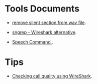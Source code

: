 # Tools Documents


* [remove silent section from wav file](https://github.com/raspberry-pi-maker/VoIP-related-codes/tree/main/Tools%20and%20Tips/remove%20silent%20section%20from%20wav%20file). 

* [sngrep - Wireshark alternative](https://github.com/raspberry-pi-maker/VoIP-related-codes/tree/main/Tools%20and%20Tips/sngrep%20-%20Wireshark%20alternative). 

* [Speech Command ](https://github.com/raspberry-pi-maker/VoIP-related-codes/tree/main/Tools%20and%20Tips/Speech%20Command). 


# Tips

* [Checking call quality using WireShark](https://github.com/raspberry-pi-maker/VoIP-related-codes/tree/main/Tools%20and%20Tips/Checking%20call%20quality%20using%20WireShark). 

